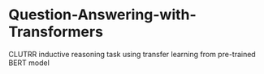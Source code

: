 # Question-Answering-with-Transformers
CLUTRR inductive reasoning task using transfer learning from pre-trained BERT model
